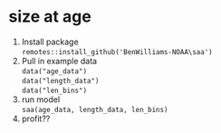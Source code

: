 # size at age
1. Install package  
`remotes::install_github('BenWilliams-NOAA\saa')`  
2. Pull in example data  
`data("age_data")`  
`data("length_data")`  
`data("len_bins")`  
3. run model  
`saa(age_data, length_data, len_bins)`  
4. profit?? 
